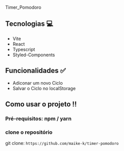 Timer_Pomodoro

## Tecnologias 💻 
<ul>
<li> Vite
<li> React
<li> Typescript
<li> Styled-Components
</ul>

## Funcionalidades ✅


<ul>
<li>Adiconar um novo Ciclo</li>
<li>Salvar o Ciclo no localStorage</li>
</ul>

## Como usar o projeto ‼️ <br>
### Pré-requisitos: npm / yarn <br>


### clone o repositório


git clone: `https://github.com/maike-k/timer-pomodoro` <br>
